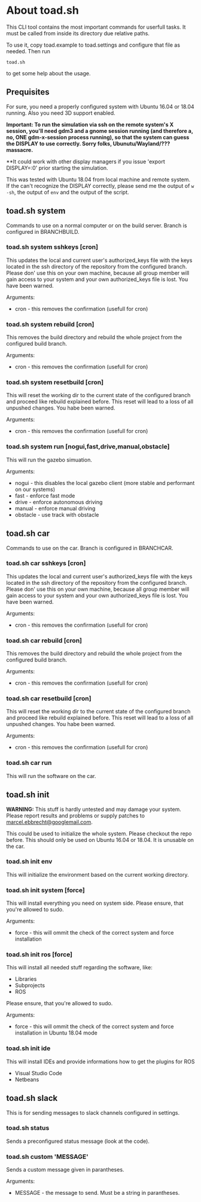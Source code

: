 # About toad.sh

This CLI tool contains the most important commands for userfull tasks. It must be called from inside its directory due relative paths.

To use it, copy toad.example to toad.settings and configure that file as needed. Then run

    toad.sh

to get some help about the usage.

## Prequisites

For sure, you need a properly configured system with Ubuntu 16.04 or 18.04 running. Also you need 3D support enabled.

**Important: To run the simulation via ssh on the remote system's X session, you'll need gdm3 and a gnome session running (and therefore a, no, ONE gdm-x-session process running), so that the system can guess the DISPLAY to use correctly. Sorry folks, Ubunutu/Wayland/??? massacre.**

**It could work with other display managers if you issue 'export DISPLAY=:0' prior starting the simulation.

This was tested with Ubuntu 18.04 from local machine and remote system. If the can't recognize the DISPLAY correctly, please send me the output of ```w -sh```, the output of ```env``` and the output of the script.

## toad.sh system

Commands to use on a normal computer or on the build server. Branch is configured in BRANCHBUILD.

### toad.sh system sshkeys [cron]

This updates the local and current user's authorized_keys file with the keys located in the ssh directory of the repository from the configured branch. Please don' use this on your own machine, because all group member will gain access to your system and your own authorized_keys file is lost. You have been warned.

Arguments:
* cron - this removes the confirmation (usefull for cron)

### toad.sh system rebuild [cron]

This removes the build directory and rebuild the whole project from the configured build branch. 

Arguments:
* cron - this removes the confirmation (usefull for cron)

### toad.sh system resetbuild [cron]

This will reset the working dir to the current state of the configured branch and proceed like rebuild explained before. This reset will lead to a loss of all unpushed changes. You habe been warned.

Arguments:
* cron - this removes the confirmation (usefull for cron)

### toad.sh system run [nogui,fast,drive,manual,obstacle]

This will run the gazebo simuation.

Arguments:
* nogui - this disables the local gazebo client (more stable and performant on our systems)
* fast - enforce fast mode
* drive - enforce autonomous driving
* manual -  enforce manual driving
* obstacle -  use track with obstacle

## toad.sh car

Commands to use on the car. Branch is configured in BRANCHCAR.

### toad.sh car sshkeys [cron]

This updates the local and current user's authorized_keys file with the keys located in the ssh directory of the repository from the configured branch. Please don' use this on your own machine, because all group member will gain access to your system and your own authorized_keys file is lost. You have been warned.

Arguments:
* cron - this removes the confirmation (usefull for cron)

### toad.sh car rebuild [cron]

This removes the build directory and rebuild the whole project from the configured build branch. 

Arguments:
* cron - this removes the confirmation (usefull for cron)

### toad.sh car resetbuild [cron]

This will reset the working dir to the current state of the configured branch and proceed like rebuild explained before. This reset will lead to a loss of all unpushed changes. You habe been warned.

Arguments:
* cron - this removes the confirmation (usefull for cron)

### toad.sh car run

This will run the software on the car.

## toad.sh init

**WARNING:** This stuff is hardly untested and may damage your system. Please report results and problems or supply patches to marcel.ebbrecht@googlemail.com.

This could be used to initialize the whole system. Please checkout the repo before. This should only be used on Ubuntu 16.04 or 18.04. It is unusable on the car.

### toad.sh init env

This will initialize the environment based on the current working directory.

### toad.sh init system [force]

This will install everything you need on system side. Please ensure, that you're allowed to sudo.

Arguments:
* force - this will ommit the check of the correct system and force installation

### toad.sh init ros [force]

This will install all needed stuff regarding the software, like:
* Libraries
* Subprojects
* ROS

Please ensure, that you're allowed to sudo.

Arguments:
* force - this will ommit the check of the correct system and force installation in Ubuntu 18.04 mode

### toad.sh init ide

This will install IDEs and provide informations how to get the plugins for ROS
* Visual Studio Code
* Netbeans

## toad.sh slack

This is for sending messages to slack channels configured in settings.

### toad.sh status

Sends a preconfigured status message (look at the code).

### toad.sh custom 'MESSAGE'

Sends a custom message given in parantheses.

Arguments:
* MESSAGE - the message to send. Must be a string in parantheses.

